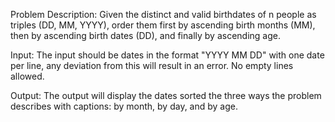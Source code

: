 Problem Description: Given the distinct and valid birthdates of n people as triples (DD, MM, YYYY), order them first by ascending birth months (MM), then by ascending birth dates (DD), and finally by ascending age.

Input: The input should be dates in the format "YYYY MM DD" with one date per line, any deviation from this will result in an error. No empty lines allowed.

Output: The output will display the dates sorted the three ways the problem describes with captions: by month, by day, and by age.